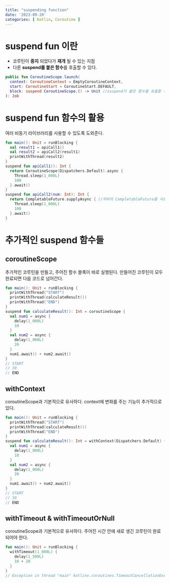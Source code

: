 ```yaml
---
title: "suspending function"
date: '2023-09-20'
categories: [ Kotlin, Coroutine ]
---
```


# suspend fun 이란

- 코루틴이 **중지** 되었다가 **재개** 될 수 있는 지점
- 다른 **suspend를 붙은 함수**를 호출할 수 있다.

```kotlin
public fun CoroutineScope.launch(
  context: CoroutineContext = EmptyCoroutineContext,
  start: CoroutineStart = CoroutineStart.DEFAULT,
  block: suspend CoroutineScope.() -> Unit //suspend가 붙은 함수를 호출할 수 있다.
): Job
```

# suspend fun 함수의 활용

여러 비동기 라이브러리를 사용할 수 있도록 도와준다.

```kotlin
fun main(): Unit = runBlocking {
  val result1 = apiCall1()
  val result2 = apiCall2(result1)
  printWithThread(result2)
}
suspend fun apiCall1(): Int {
  return CoroutineScope(Dispatchers.Default).async {
    Thread.sleep(1_000L)
    100
  }.await()
}
suspend fun apiCall2(num: Int): Int {
  return CompletableFuture.supplyAsync { //자바의 CompletableFuture를 사용할 수 있다.
    Thread.sleep(1_000L)
    100
  }.await()
}
```

# 추가적인 suspend 함수들

## coroutineScope

추가적인 코루틴을 만들고, 주어진 함수 블록이 바로 실행된다.
만들어진 코루틴이 모두 완료되면 다음 코드로 넘어간다.

```kotlin
fun main(): Unit = runBlocking {
  printWithThread("START")
  printWithThread(calculateResult())
  printWithThread("END")
}
suspend fun calculateResult(): Int = coroutineScope {
  val num1 = async {
    delay(1_000L)
    10
  }
  val num2 = async {
    delay(1_000L)
    20
  }
  num1.await() + num2.await()
}
// START
// 30
// END
```

## withContext

coroutineScope과 기본적으로 유사하다.
context에 변화를 주는 기능이 추가적으로 있다.

```kotlin
fun main(): Unit = runBlocking {
  printWithThread("START")
  printWithThread(calculateResult())
  printWithThread("END")
}
suspend fun calculateResult(): Int = withContext(Dispatchers.Default) {
  val num1 = async {
    delay(1_000L)
    10
  }
  val num2 = async {
    delay(1_000L)
    20
  }
  num1.await() + num2.await()
}
// START
// 30
// END
```

## withTimeout & withTimeoutOrNull

coroutineScope과 기본적으로 유사하다.
주어진 시간 안에 새로 생긴 코루틴이 완료되어야 한다.

```kotlin
fun main(): Unit = runBlocking {
  withTimeout(1_000L) {
    delay(1_500L)
    10 + 20
  }
}
// Exception in thread "main" kotlinx.coroutines.TimeoutCancellationException: Timed out waiting for 1000 ms
```
